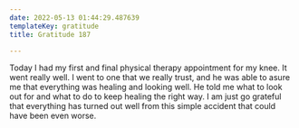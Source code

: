 ```yaml
---
date: 2022-05-13 01:44:29.487639
templateKey: gratitude
title: Gratitude 187

---
```



Today I had my first and final physical therapy
appointment for my knee.  It went really well. I went to
one that we really trust, and he was able to asure me that
everything was healing and looking well.  He told me what
to look out for and what to do to keep healing the right
way.  I am just go grateful that everything has turned out
well from this simple accident that could have been even
worse.
